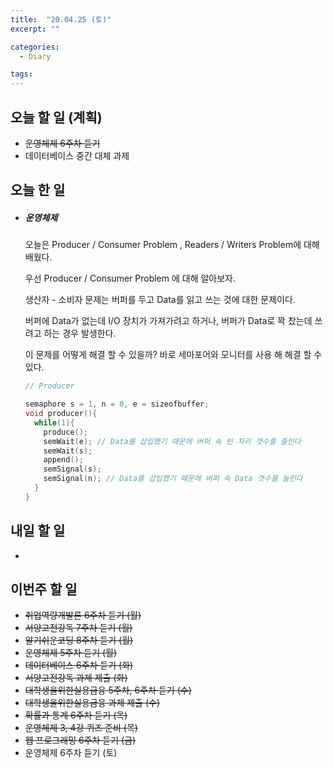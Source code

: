 ```yaml
---
title:  "20.04.25 (토)"
excerpt: ""

categories:
  - Diary

tags:
---
```


## 오늘 할 일 (계획)

- ~~운영체제 6주차 듣기~~
- 데이터베이스 중간 대체 과제


## 오늘 한 일

- ##### 운영체제

  오늘은 Producer / Consumer Problem , Readers / Writers Problem에 대해 배웠다.

  우선 Producer / Consumer Problem 에 대해 알아보자.

  생산자 - 소비자 문제는 버퍼를 두고 Data를 읽고 쓰는 것에 대한 문제이다.

  버퍼에 Data가 없는데 I/O 장치가 가져가려고 하거나, 버퍼가 Data로 꽉 찼는데 쓰려고 하는 경우 발생한다.

  이 문제를 어떻게 해결 할 수 있을까?  바로 세마포어와 모니터를 사용 해 해결 할 수 있다.

  ```c
  // Producer
  
  semaphore s = 1, n = 0, e = sizeofbuffer;
  void producer(){
    while(1){
      produce();
      semWait(e); // Data를 삽입했기 때문에 버퍼 속 빈 자리 갯수를 줄인다
      semWait(s);
      append();
      semSignal(s);
      semSignal(n); // Data를 삽입했기 때문에 버퍼 속 Data 갯수를 늘린다
    }
  }
  ```

  

## 내일 할 일

- 


## 이번주 할 일

- ~~취업역량개발론 6주차 듣기 (월)~~
- ~~서양고전강독 7주차 듣기 (월)~~
- ~~알기쉬운코딩 8주차 듣기 (월)~~
- ~~운영체제 5주차 듣기 (월)~~
- ~~데이터베이스 6주차 듣기 (화)~~
- ~~서양고전강독 과제 제출 (화)~~
- ~~대학생을위한실용금융 5주차, 6주차 듣기 (수)~~
- ~~대학생을위한실용금융 과제 제출 (수)~~
- ~~확률과 통계 6주차 듣기 (목)~~
- ~~운영체제 3, 4강 퀴즈 준비 (목)~~
- ~~웹 프로그래밍 6주차 듣기 (금)~~
- 운영체제 6주차 듣기 (토)